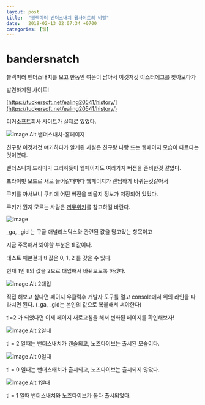 ```yaml
---
layout: post
title:  "블랙미러 밴더스내치 웹사이트의 비밀"
date:   2019-02-13 02:07:34 +0700
categories: [웹]
---
```


# bandersnatch

블랙미러 밴더스내치를 보고 한동안 여운이 남아서 이것저것 이스터에그를 찾아보다가

발견하게된 사이트!

[https://tuckersoft.net/ealing20541/history/](https://tuckersoft.net/ealing20541/history/)

터커소프트회사 사이트가 실제로 있었다.

![Image Alt 밴더스내치-홈페이지](/static/img/posts/black-mirror/tuckersoft-history.png)

친구랑 이것저것 얘기하다가 알게된 사실은 친구랑 나랑 뜨는 웹페이지 모습이 다르다는 것이였다.

밴더스내치 드라마가 그러하듯이 웹페이지도 여러가지 버전을 준비한것 같았다.

프라이빗 모드로 새로 들어갈때마다 웹페이지가 랜덤하게 바뀌는것같아서

쿠키를 까서보니 쿠키에 어떤 버전을 띄울지 정보가 저장되어 있었다.

쿠키가 뭔지 모르는 사람은 [꺼무위키](https://namu.wiki/w/%EC%BF%A0%ED%82%A4#s-4)를 참고하길 바란다.

![Image](/static/img/posts/black-mirror/cookie-1.png)

_ga, _gid 는 구글 애널리스틱스와 관련된 값을 담고있는 항목이고

지금 주목해서 봐야할 부분은 tl 값이다.

테스트 해본결과 tl 값은 0, 1, 2 를 갖을 수 있다.

현재 1인 tl의 값을 2으로 대입해서 바꿔보도록 하겠다.

![Image Alt 2대입](/static/img/posts/black-mirror/assign-tl-2.png)

직접 해보고 싶다면 페이지 우클릭후 개발자 도구를 열고 console에서 위의 라인을 따라치면 된다. (_ga, _gid는 본인의 값으로 복붙해서 써야한다)

tl=2 가 되었다면 이제 페이지 새로고침을 해서 변화된 페이지를 확인해보자!

![Image Alt 2일때](/static/img/posts/black-mirror/when-tl-2.png)

tl = 2 일때는 밴더스내치가 캔슬되고, 노즈다이브는 출시된 모습이다.

![Image Alt 0일때](/static/img/posts/black-mirror/when-tl-0.png)

tl = 0 일때는 밴더스태치가 출시되고, 노즈다이브는 출시되지 않았다.

![Image Alt 1일때](/static/img/posts/black-mirror/tuckersoft-history.png)

tl = 1 일때 밴더스내치와 노즈다이브가 둘다 출시되었다.


